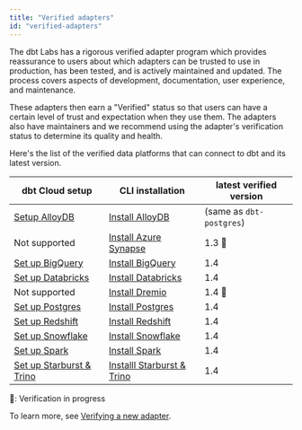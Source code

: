 ```yaml
---
title: "Verified adapters"
id: "verified-adapters"
---
```



The dbt Labs has a rigorous verified adapter program which provides reassurance to users about which adapters can be trusted to use in production, has been tested, and is actively maintained and updated. The process covers aspects of development, documentation, user experience, and maintenance. 

These adapters then earn a "Verified" status so that users can have a certain level of trust and expectation when they use them. The adapters also have maintainers and we recommend using the adapter's verification status to determine its quality and health.

Here's the list of the verified data platforms that can connect to dbt and its latest version.

| dbt Cloud setup  | CLI installation | latest verified version  |
| ---------------- | ----------------------------------------- | ------------------------ |
| [Setup AlloyDB](/docs/cloud/connect-data-platform/connect-redshift-postgresql-alloydb)  | [Install AlloyDB](/docs/core/connect-data-platform/alloydb-setup)     | (same as `dbt-postgres`) |
| Not supported | [Install Azure Synapse](/docs/core/connect-data-platform/azuresynapse-setup)       | 1.3 :construction:       |
| [Set up BigQuery](/docs/cloud/connect-data-platform/connect-bigquery) | [Install BigQuery](/docs/core/connect-data-platform/bigquery-setup)                | 1.4                      |
| [Set up Databricks ](/docs/cloud/connect-data-platform/connect-databricks)| [ Install Databricks](/docs/core/connect-data-platform/databricks-setup)            | 1.4                      |
| Not supported | [Install Dremio](/docs/core/connect-data-platform/dremio-setup)                    | 1.4 :construction:       |
| [Set up Postgres](/docs/cloud/connect-data-platform/connect-redshift-postgresql-alloydb)  | [Install Postgres](/docs/core/connect-data-platform/postgres-setup)                | 1.4                      |
| [Set up Redshift](/docs/cloud/connect-data-platform/connect-redshift-postgresql-alloydb)   | [Install Redshift](/docs/core/connect-data-platform/redshift-setup)                | 1.4                      |
| [Set up Snowflake](/docs/cloud/connect-data-platform/connect-snowflake)   | [ Install Snowflake](/docs/core/connect-data-platform/snowflake-setup)              | 1.4                      |
| [Set up Spark](/docs/cloud/connect-data-platform/connect-apache-spark) | [Install Spark](/docs/core/connect-data-platform/spark-setup)                      | 1.4                      |
| [Set up Starburst & Trino](/docs/cloud/connect-data-platform/connect-starburst-trino)| [Installl Starburst & Trino](/docs/core/connect-data-platform/trino-setup)          | 1.4                      |

:construction:: Verification in progress

To learn more, see [Verifying a new adapter](/guides/dbt-ecosystem/adapter-development/7-verifying-a-new-adapter).



